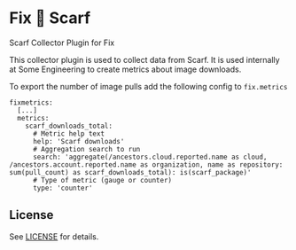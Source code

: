 # Fix 💜 Scarf
Scarf Collector Plugin for Fix

This collector plugin is used to collect data from Scarf. It is used internally at Some Engineering to create metrics about image downloads.

To export the number of image pulls add the following config to `fix.metrics`
```
fixmetrics:
  [...]
  metrics:
    scarf_downloads_total:
      # Metric help text
      help: 'Scarf downloads'
      # Aggregation search to run
      search: 'aggregate(/ancestors.cloud.reported.name as cloud, /ancestors.account.reported.name as organization, name as repository: sum(pull_count) as scarf_downloads_total): is(scarf_package)'
      # Type of metric (gauge or counter)
      type: 'counter'
```

## License
See [LICENSE](../../LICENSE) for details.
